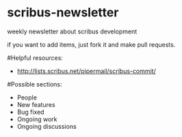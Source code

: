 scribus-newsletter
==================

weekly newsletter about scribus development

if you want to add items, just fork it and make pull requests.

#Helpful resources:

- http://lists.scribus.net/pipermail/scribus-commit/

#Possible sections:

- People
- New features
- Bug fixed
- Ongoing work
- Ongoing discussions
